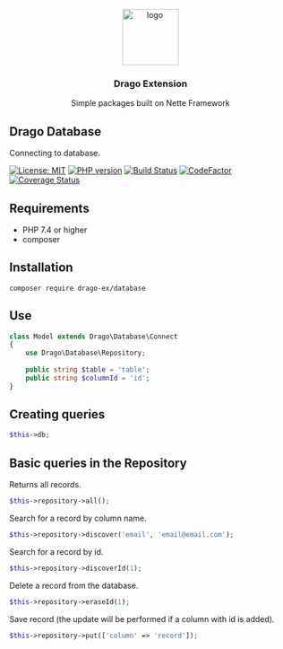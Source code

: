 <p align="center">
  <img src="https://avatars0.githubusercontent.com/u/11717487?s=400&u=40ecb522587ebbcfe67801ccb6f11497b259f84b&v=4" width="100" alt="logo">
</p>

<h3 align="center">Drago Extension</h3>
<p align="center">Simple packages built on Nette Framework</p>

## Drago Database
Connecting to database.

[![License: MIT](https://img.shields.io/badge/License-MIT-yellow.svg)](https://raw.githubusercontent.com/drago-ex/database/master/license.md)
[![PHP version](https://badge.fury.io/ph/drago-ex%2Fdatabase.svg)](https://badge.fury.io/ph/drago-ex%2Fdatabase)
[![Build Status](https://travis-ci.org/drago-ex/database.svg?branch=master)](https://travis-ci.org/drago-ex/database)
[![CodeFactor](https://www.codefactor.io/repository/github/drago-ex/database/badge)](https://www.codefactor.io/repository/github/drago-ex/database)
[![Coverage Status](https://coveralls.io/repos/github/drago-ex/database/badge.svg?branch=master)](https://coveralls.io/github/drago-ex/database?branch=master)

## Requirements
- PHP 7.4 or higher
- composer

## Installation
```
composer require drago-ex/database
```

## Use
```php
class Model extends Drago\Database\Connect
{
	use Drago\Database\Repository;
	
	public string $table = 'table';
	public string $columnId = 'id';
}
```

## Creating queries
```php
$this->db;
```

## Basic queries in the Repository

Returns all records.
```php
$this->repository->all();
```

Search for a record by column name.
```php
$this->repository->discover('email', 'email@email.com');
```

Search for a record by id.
```php
$this->repository->discoverId(1);
```

Delete a record from the database.
```php
$this->repository->eraseId(1);
```

Save record (the update will be performed if a column with id is added).
```php
$this->repository->put(['column' => 'record']);
```
